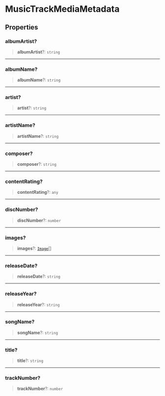 # MusicTrackMediaMetadata

## Properties

### albumArtist?

> **albumArtist**?: `string`

***

### albumName?

> **albumName**?: `string`

***

### artist?

> **artist**?: `string`

***

### artistName?

> **artistName**?: `string`

***

### composer?

> **composer**?: `string`

***

### contentRating?

> **contentRating**?: `any`

***

### discNumber?

> **discNumber**?: `number`

***

### images?

> **images**?: [`Image`](reference/interfaces/Image.md)[]

***

### releaseDate?

> **releaseDate**?: `string`

***

### releaseYear?

> **releaseYear**?: `string`

***

### songName?

> **songName**?: `string`

***

### title?

> **title**?: `string`

***

### trackNumber?

> **trackNumber**?: `number`
